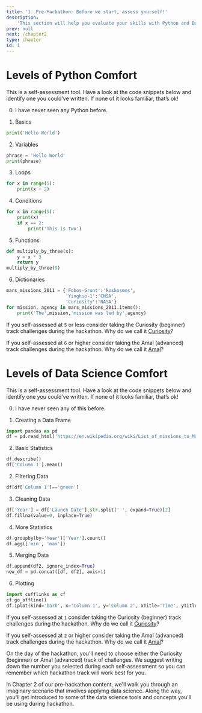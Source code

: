 ```yaml
---
title: '1. Pre-Hackathon: Before we start, assess yourself!'
description:
    'This section will help you evaluate your skills with Python and Data Science before you take part in the Callysto hackathon.'
prev: null
next: /chapter2
type: chapter
id: 1
---
```


<exercise id="1" title="How are your Python skills?">

# Levels of Python Comfort

This is a self-assessment tool. Have a look at the code snippets below and identify one you could’ve written. If none of it looks familiar, that’s ok!

0. I have never seen any Python before.

1. Basics
```python
print('Hello World')
```

2. Variables
```python
phrase = 'Hello World'
print(phrase)
```

3. Loops
```python
for x in range(5):
    print(x + 2)
```

4. Conditions
```python
for x in range(5):
    print(x)
    if x == 2:
        print('This is two')
```

5. Functions
```python
def multiply_by_three(x):
    y = x * 3
    return y
multiply_by_three(9)
```

6. Dictionaries
```python
mars_missions_2011 = {'Fobos-Grunt':'Roskosmos', 
                      'Yinghuo-1':'CNSA', 
                      'Curiosity':'NASA'}
for mission, agency in mars_missions_2011.items():
    print('The',mission,'mission was led by',agency)
```

If you self-assessed at `5` or less consider taking the Curiosity (beginner) track challenges during the hackathon. Why do we call it [Curiosity](https://en.wikipedia.org/wiki/Curiosity_(rover))?

If you self-assessed at  `6` or higher consider taking the Amal (advanced) track challenges during the hackathon. Why do we call it [Amal](https://en.wikipedia.org/wiki/Emirates_Mars_Mission)?

</exercise>

<exercise id="2" title="How are your data science skills?">

# Levels of Data Science Comfort

This is a self-assessment tool. Have a look at the code snippets below and identify one you could’ve written. If none of it looks familiar, that’s ok!

0. I have never seen any of this before.

1. Creating a Data Frame
```python
import pandas as pd
df = pd.read_html('https://en.wikipedia.org/wiki/List_of_missions_to_Mars')[0]
```

2. Basic Statistics
```python
df.describe()
df['Column 1'].mean()
```

2. Filtering Data
```python
df[df['Column 1']=='green']
```

3. Cleaning Data
```python
df['Year'] = df['Launch Date'].str.split(' ', expand=True)[2]
df.fillna(value=0, inplace=True)
```

4. More Statistics
```python
df.groupby(by='Year')['Year'].count()
df.agg(['min', 'max'])
```

5. Merging Data
```python
df.append(df2, ignore_index=True)
new_df = pd.concat([df, df2], axis=1)
```

6. Plotting
```python
import cufflinks as cf
cf.go_offline()
df.iplot(kind='barh', x='Column 1', y='Column 2', xTitle='Time', yTitle='Frequency', title='Frequency over Time')
```

If you self-assessed at `1` consider taking the Curiosity (beginner) track challenges during the hackathon. Why do we call it [Curiosity](https://en.wikipedia.org/wiki/Curiosity_(rover))?

If you self-assessed at  `2` or higher consider taking the Amal (advanced) track challenges during the hackathon. Why do we call it [Amal](https://en.wikipedia.org/wiki/Emirates_Mars_Mission)?


</exercise>

<exercise id="3" title="Next Steps">

On the day of the hackathon, you'll need to choose either the Curiosity (beginner) or Amal (advanced) track of challenges. We suggest writing down the number you selected during each self-assessment so you can remember which hackathon track will work best for you.

In Chapter 2 of our pre-hackathon content, we'll walk you through an imaginary scenario that involves applying data science. Along the way, you'll get introduced to some of the data science tools and concepts you'll be using during hackathon.

</exercise>